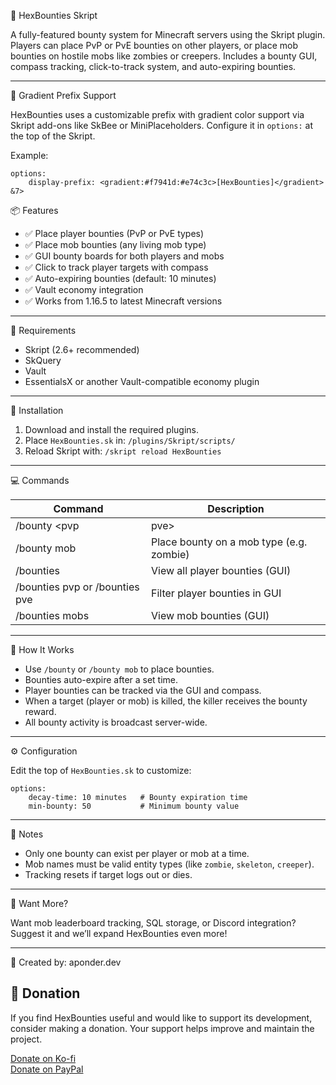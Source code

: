 🎯 HexBounties Skript

A fully-featured bounty system for Minecraft servers using the Skript plugin. Players can place PvP or PvE bounties on other players, or place mob bounties on hostile mobs like zombies or creepers. Includes a bounty GUI, compass tracking, click-to-track system, and auto-expiring bounties.

---

🌈 Gradient Prefix Support

HexBounties uses a customizable prefix with gradient color support via Skript add-ons like SkBee or MiniPlaceholders. Configure it in `options:` at the top of the Skript.

Example:
```skript
options:
    display-prefix: <gradient:#f7941d:#e74c3c>[HexBounties]</gradient> &7>
```

📦 Features

- ✅ Place player bounties (PvP or PvE types)
- ✅ Place mob bounties (any living mob type)
- ✅ GUI bounty boards for both players and mobs
- ✅ Click to track player targets with compass
- ✅ Auto-expiring bounties (default: 10 minutes)
- ✅ Vault economy integration
- ✅ Works from 1.16.5 to latest Minecraft versions

---

🔧 Requirements

- Skript (2.6+ recommended)
- SkQuery
- Vault
- EssentialsX or another Vault-compatible economy plugin

---

📁 Installation

1. Download and install the required plugins.
2. Place `HexBounties.sk` in:
   `/plugins/Skript/scripts/`
3. Reload Skript with:
   `/skript reload HexBounties`

---

💻 Commands

| Command                                     | Description                          |
|--------------------------------------------|--------------------------------------|
| /bounty <player> <amount> <pvp|pve>         | Place bounty on a player             |
| /bounty mob <mob> <amount>                 | Place bounty on a mob type (e.g. zombie) |
| /bounties                                  | View all player bounties (GUI)       |
| /bounties pvp or /bounties pve             | Filter player bounties in GUI        |
| /bounties mobs                             | View mob bounties (GUI)              |

---

🧠 How It Works

- Use `/bounty` or `/bounty mob` to place bounties.
- Bounties auto-expire after a set time.
- Player bounties can be tracked via the GUI and compass.
- When a target (player or mob) is killed, the killer receives the bounty reward.
- All bounty activity is broadcast server-wide.

---

⚙️ Configuration

Edit the top of `HexBounties.sk` to customize:

```skript
options:
    decay-time: 10 minutes   # Bounty expiration time
    min-bounty: 50           # Minimum bounty value
```

---

📢 Notes

- Only one bounty can exist per player or mob at a time.
- Mob names must be valid entity types (like `zombie`, `skeleton`, `creeper`).
- Tracking resets if target logs out or dies.

---

🧩 Want More?

Want mob leaderboard tracking, SQL storage, or Discord integration?  
Suggest it and we’ll expand HexBounties even more!

---

🔗 Created by: aponder.dev

## 💖 Donation

If you find HexBounties useful and would like to support its development, consider making a donation. Your support helps improve and maintain the project.

[Donate on Ko-fi](https://ko-fi.com/wazupbutrcup)  
[Donate on PayPal](https://www.paypal.com/donate/?business=6TUCF33LPY9K2&no_recurring=0&item_name=Development+and+Coding+Features&currency_code=USD)